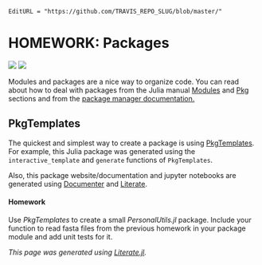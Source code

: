 ```@meta
EditURL = "https://github.com/TRAVIS_REPO_SLUG/blob/master/"
```

# HOMEWORK: Packages

[![](https://mybinder.org/badge_logo.svg)](https://mybinder.org/v2/gh/TRAVIS_REPO_SLUG/gh-pages?filepath=TRAVIS_TAG/notebooks/08_Packages_Homework.ipynb)
[![](https://img.shields.io/badge/show-nbviewer-579ACA.svg)](https://nbviewer.jupyter.org/github/TRAVIS_REPO_SLUG/blob/gh-pages/TRAVIS_TAG/notebooks/08_Packages_Homework.ipynb)

Modules and packages are a nice way to organize code. You can read about how
to deal with packages from the Julia manual
[Modules](https://pkg.julialang.org/docs/julia/THl1k/1.1.0/manual/modules.html)
and [Pkg](https://pkg.julialang.org/docs/julia/THl1k/1.1.0/stdlib/Pkg.html#Pkg-1)
sections and from the
[package manager documentation.](https://julialang.github.io/Pkg.jl/v1/)

## PkgTemplates

The quickest and simplest way to create a package is using
[PkgTemplates](https://github.com/invenia/PkgTemplates.jl). For example,
this Julia package was generated using the `interactive_template` and
`generate` functions of `PkgTemplates`.

Also, this package website/documentation and jupyter notebooks are generated
using [Documenter](https://github.com/JuliaDocs/Documenter.jl)
and [Literate](https://github.com/fredrikekre/Literate.jl).

#### Homework

Use *PkgTemplates* to create a small *PersonalUtils.jl* package. Include your
function to read fasta files from the previous homework in your package module
and add unit tests for it.

*This page was generated using [Literate.jl](https://github.com/fredrikekre/Literate.jl).*

